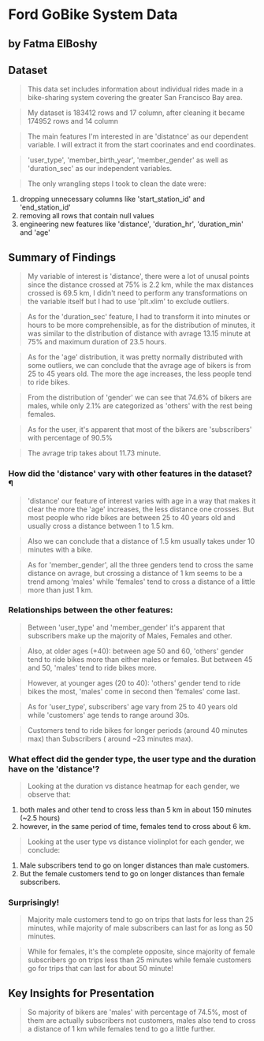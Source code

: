 # Ford GoBike System Data
## by Fatma ElBoshy


## Dataset

> This data set includes information about individual rides made in a bike-sharing system covering the greater San Francisco Bay area.

>My dataset is 183412 rows and 17 column, after cleaning it became 174952 rows and 14 column

> The main features I'm interested in are 'distatnce' as our dependent variable. I will extract it from the start coorinates and end coordinates.

> 'user_type', 'member_birth_year', 'member_gender' as well as 'duration_sec' as our independent variables.

> The only wrangling steps I took to clean the date were:
1. dropping unnecessary columns like 'start_station_id' and 'end_station_id'
2. removing all rows that contain null values
3. engineering new features like 'distance', 'duration_hr', 'duration_min' and 'age'

## Summary of Findings

> My variable of interest is 'distance', there were a lot of unusal points since the distance crossed at 75% is 2.2 km, while the max distances crossed is 69.5 km, I didn't need to perform any transformations on the variable itself but I had to use 'plt.xlim' to exclude outliers.

> As for the 'duration_sec' feature, I had to transform it into minutes or hours to be more comprehensible, as for the distribution of minutes, it was similar to the distribution of distance with avrage 13.15 minute at 75% and maximum duration of 23.5 hours.

> As for the 'age' distribution, it was pretty normally distributed with some outliers, we can conclude that the avrage age of bikers is from 25 to 45 years old. The more the age increases, the less people tend to ride bikes.

> From the distribution of 'gender' we can see that 74.6% of bikers are males, while only 2.1% are categorized as 'others' with the rest being females.

> As for the user, it's apparent that most of the bikers are 'subscribers' with percentage of 90.5%

> The avrage trip takes about 11.73 minute.

### How did the 'distance' vary with other features in the dataset?¶
> 'distance' our feature of interest varies with age in a way that makes it clear the more the 'age' increases, the less distance one crosses. But most people who ride bikes are between 25 to 40 years old and usually cross a distance between 1 to 1.5 km.

> Also we can conclude that a distance of 1.5 km usually takes under 10 minutes with a bike.

> As for 'member_gender', all the three genders tend to cross the same distance on avrage, but crossing a distance of 1 km seems to be a trend among 'males' while 'females' tend to cross a distance of a little more than just 1 km.

### Relationships between the other features:
> Between 'user_type' and 'member_gender' it's apparent that subscribers make up the majority of Males, Females and other.

> Also, at older ages (+40): between age 50 and 60, 'others' gender tend to ride bikes more than either males or females. But between 45 and 50, 'males' tend to ride bikes more.

> However, at younger ages (20 to 40): 'others' gender tend to ride bikes the most, 'males' come in second then 'females' come last.

> As for 'user_type', subscribers' age vary from 25 to 40 years old while 'customers' age tends to range around 30s.

> Customers tend to ride bikes for longer periods (around 40 minutes max) than Subscribers ( around ~23 minutes max).

### What effect did the gender type, the user type and the duration have on the 'distance'?

> Looking at the duration vs distance heatmap for each gender, we observe that: 
1. both males and other tend to cross less than 5 km in about 150 minutes (~2.5 hours)
2. however, in the same period of time, females tend to cross about 6 km.

> Looking at the user type vs distance violinplot for each gender, we conclude:
1. Male subscribers tend to go on longer distances than male customers.
2. But the female customers tend to go on longer distances than female subscribers. 

### Surprisingly!

> Majority male customers tend to go on trips that lasts for less than 25 minutes, while majority of male subscribers can last for as long as 50 minutes.

> While for females, it's the complete opposite, since majority of female subscribers go on trips less than 25 minutes while female customers go for trips that can last for about 50 minute!

## Key Insights for Presentation

> So majority of bikers are 'males' with percentage of 74.5%, most of them are actually subscribers not customers, males also tend to cross a distance of 1 km while females tend to go a little further.